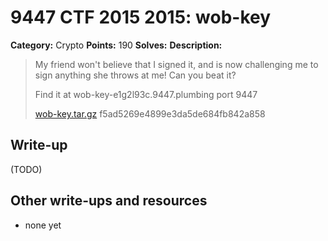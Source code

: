 # 9447 CTF 2015 2015: wob-key

**Category:** Crypto
**Points:** 190
**Solves:** 
**Description:**

> My friend won't believe that I signed it, and is now challenging me to sign anything she throws at me! Can you beat it?
> 
> Find it at wob-key-e1g2l93c.9447.plumbing port 9447
> 
> [wob-key.tar.gz](../wob-key-hard/wob-key-f5ad5269e4899e3da5de684fb842a858.tar.gz)  f5ad5269e4899e3da5de684fb842a858


## Write-up

(TODO)

## Other write-ups and resources

* none yet
